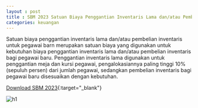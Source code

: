 ```yaml
---
layout : post
title : SBM 2023 Satuan Biaya Penggantian Inventaris Lama dan/atau Pembelian Inventaris untuk Pegawai Baru
categories: keuangan
---
```


Satuan biaya penggantian inventaris lama dan/atau pembelian inventaris untuk pegawai barn merupakan satuan biaya yang digunakan untuk kebutuhan biaya penggantian inventaris lama dan/atau pembelian inventaris bagi pegawai baru. Penggantian inventaris lama digunakan untuk penggantian meja dan kursi pegawai, pengalokasiannya paling tinggi 10% (sepuluh persen) dari jumlah pegawai, sedangkan pembelian inventaris bagi pegawai baru disesuaikan dengan kebutuhan.


[Download SBM 2023](https://f005.backblazeb2.com/file/SBM2023/SBM_2023.pdf){:target="_blank"}

![h1](https://f005.backblazeb2.com/file/SBM2023/SBM_2023_page-0097.jpg)
